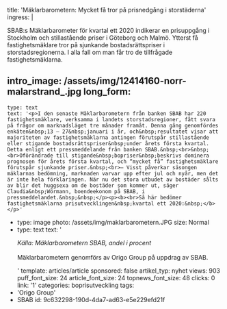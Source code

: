 title: 'Mäklarbarometern: Mycket få tror på prisnedgång i storstäderna'
ingress: |
  <p>SBAB:s Mäklarbarometer för kvartal ett 2020 indikerar en prisuppgång i Stockholm och stillastående priser i Göteborg och Malmö. Ytterst få fastighetsmäklare tror på sjunkande bostadsrättspriser i storstadsregionerna. I alla fall om man får tro de tillfrågade fastighetsmäklarna.
  </p>
  
intro_image: /assets/img/12414160-norr-malarstrand_.jpg
long_form:
  -
    type: text
    text: '<p>I den senaste Mäklarbarometern från banken SBAB har 220 fastighetsmäklare, verksamma i landets storstadsregioner, fått svara på frågor om marknadsläget tre månader framåt. Denna gång genomfördes enkäten&nbsp;13 – 27&nbsp;januari i år, och&nbsp;resultatet visar att majoriteten av fastighetsmäklarna antingen förutspår stillastående eller stigande bostadsrättspriser&nbsp;under årets första kvartal. Detta enligt ett pressmeddelande från banken SBAB.&nbsp;<br>&nbsp;<br>Oförändrade till stigande&nbsp;bopriser&nbsp;beskrivs dominera prognosen för årets första kvartal, och “mycket få” fastighetsmäklare förutspår sjunkande priser.&nbsp;<br>– Visst påverkar säsongen mäklarnas bedömning, marknaden varvar upp efter jul och nyår, men det är inte hela förklaringen. När nu det stora utbudet av bostäder sålts av blir det huggsexa om de bostäder som kommer ut, säger Claudia&nbsp;Wörmann, boendeekonom på SBAB, i pressmeddelandet.&nbsp;&nbsp;</p><p><b><br>Så här bedömer fastighetsmäklarna prisutvecklingen&nbsp;kvartal ett 2020:&nbsp;</b></p>'
  -
    type: image
    photo: /assets/img/maklarbarometern.JPG
    size: Normal
  -
    type: text
    text: '<p><i>Källa:&nbsp;Mäklarbarometern SBAB, andel i procent</i><br><br>Mäklarbarometern genomförs av Origo Group på uppdrag av SBAB.&nbsp;&nbsp;</p>'
template: articles/article
sponsored: false
artikel_typ: nyhet
views: 903
puff_font_size: 24
article_font_size: 24
topnews_font_size: 48
clicks: 0
link: '1'
categories: boprisutveckling
tags:
  - 'Origo Group'
  - SBAB
id: 9c632298-190d-4da7-ad63-e5e229efd21f

